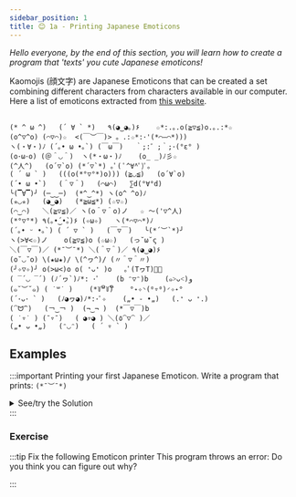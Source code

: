 ```yaml
---
sidebar_position: 1
title: 😊 1a - Printing Japanese Emoticons
---
```


*Hello everyone, by the end of this section, you will learn how to create a
program that 'texts' you cute Japanese emoticons!*


Kaomojis (顔文字) are Japanese Emoticons that can be created a set combining different
characters from characters available in our computer. Here a list of emoticons
extracted from [this website](http://kaomoji.ru/en/).
```

(* ^ ω ^)	(´ ∀ ` *)	٩(◕‿◕｡)۶	☆*:.｡.o(≧▽≦)o.｡.:*☆
(o^▽^o)	(⌒▽⌒)☆	<(￣︶￣)>	。.:☆*:･'(*⌒―⌒*)))
ヽ(・∀・)ﾉ	(´｡• ω •｡`)	(￣ω￣)	｀;:゛;｀;･(°ε° )
(o･ω･o)	(＠＾◡＾)	ヽ(*・ω・)ﾉ	(o_ _)ﾉ彡☆
(^人^)	(o´▽`o)	(*´▽`*)	｡ﾟ( ﾟ^∀^ﾟ)ﾟ｡
( ´ ω ` )	(((o(*°▽°*)o)))	(≧◡≦)	(o´∀`o)
(´• ω •`)	(＾▽＾)	(⌒ω⌒)	∑d(°∀°d)
╰(▔∀▔)╯	(─‿‿─)	(*^‿^*)	ヽ(o^ ^o)ﾉ
(✯◡✯)	(◕‿◕)	(*≧ω≦*)	(☆▽☆)
(⌒‿⌒)	＼(≧▽≦)／	ヽ(o＾▽＾o)ノ	☆ ～('▽^人)
(*°▽°*)	٩(｡•́‿•̀｡)۶	(✧ω✧)	ヽ(*⌒▽⌒*)ﾉ
(´｡• ᵕ •｡`)	( ´ ▽ ` )	(￣▽￣)	╰(*´︶`*)╯
ヽ(>∀<☆)ノ	o(≧▽≦)o	(☆ω☆)	(っ˘ω˘ς )
＼(￣▽￣)／	(*¯︶¯*)	＼(＾▽＾)／	٩(◕‿◕)۶
(o˘◡˘o)	\(★ω★)/	\(^ヮ^)/	(〃＾▽＾〃)
(╯✧▽✧)╯	o(>ω<)o	o( ❛ᴗ❛ )o	｡ﾟ(TヮT)ﾟ｡
( ‾́ ◡ ‾́ )	(ﾉ´ヮ`)ﾉ*: ･ﾟ	(b ᵔ▽ᵔ)b	(๑˃ᴗ˂)ﻭ
(๑˘︶˘๑)	( ˙꒳​˙ )	(*꒦ິ꒳꒦ີ)	°˖✧◝(⁰▿⁰)◜✧˖°
(´･ᴗ･ ` )	(ﾉ◕ヮ◕)ﾉ*:･ﾟ✧	(„• ֊ •„)	(.❛ ᴗ ❛.)
(⁀ᗢ⁀)	(￢‿￢ )	(¬‿¬ )	(*￣▽￣)b
( ˙▿˙ )	(¯▿¯)	( ◕▿◕ )	＼(٥⁀▽⁀ )／
(„• ᴗ •„)	(ᵔ◡ᵔ)	( ´ ▿ ` )	

```


## Examples
:::important Printing your first Japanese Emoticon.
Write a program that prints: `(*¯︶¯*)`
<details>
<summary>
See/try the Solution
</summary>

<iframe src="https://trinket.io/embed/python3/cf39cd0db9?start=result" width="100%" height="150" frameborder="0" marginwidth="0" marginheight="0" allowfullscreen></iframe>
</details>
:::






### Exercise
:::tip Fix the following Emoticon printer
This program throws an error: Do you think you can figure out why?

:::

